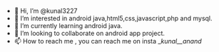 - 👋 Hi, I’m @kunal3227
- 👀 I’m interested in android java,html5,css,javascript,php and mysql.
- 🌱 I’m currently learning android java.
- 💞️ I’m looking to collaborate on android app project.
- 📫 How to reach me , you can reach me on insta __kunal__anand_

<!---
kunal3227/kunal3227 is a ✨ special ✨ repository because its `README.md` (this file) appears on your GitHub profile.
You can click the Preview link to take a look at your changes.
--->
